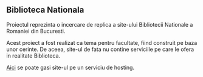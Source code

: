 ## Biblioteca Nationala

Proiectul reprezinta o incercare de replica a site-ului Bibliotecii Nationale a Romaniei din Bucuresti.

Acest proiect a fost realizat ca tema pentru facultate, fiind construit pe baza unor cerinte. De aceea, site-ul de fata nu contine serviciile pe care le ofera in realitate Biblioteca.

[Aici](http://bib.epizy.com/Proiect/paginaprincipala.php) se poate gasi site-ul pe un serviciu de hosting.
